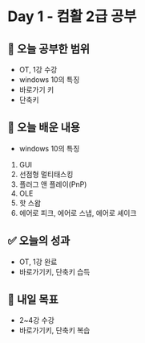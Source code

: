 # Day 1 - 컴활 2급 공부

## 📌 오늘 공부한 범위
- OT, 1강 수강
- windows 10의 특징
- 바로가기 키
- 단축키

## 📝 오늘 배운 내용
- windows 10의 특징
1. GUI
2. 선점형 멀티태스킹
3. 플러그 앤 플레이(PnP)
4. OLE
5. 핫 스왑
6. 에어로 피크, 에어로 스냅, 에어로 셰이크

## ✅ 오늘의 성과
- OT, 1강 완료
- 바로가기키, 단축키 습득

## 🎯 내일 목표
- 2~4강 수강
- 바로가기키, 단축키 복습
